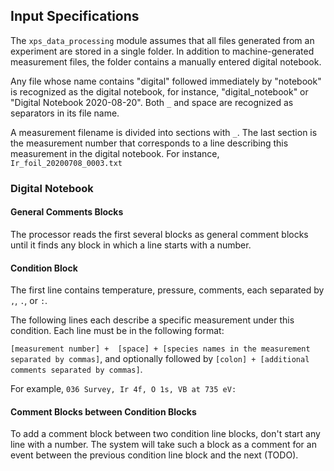 ## Input Specifications

The `xps_data_processing` module assumes that all files generated from an experiment are stored in a single
folder. In addition to machine-generated measurement files, the folder contains a manually 
entered digital notebook.

Any file whose name contains "digital" followed immediately by "notebook" is recognized as the digital notebook, for 
instance, "digital_notebook" or "Digital  Notebook 2020-08-20". Both `_` and space are recognized as separators in 
its file name.

A measurement filename is divided into sections with `_`. The last section is 
the measurement number that corresponds to a line describing this measurement
in the digital notebook. For instance, `Ir_foil_20200708_0003.txt`

### Digital Notebook

#### General Comments Blocks

The processor reads the first several blocks as general comment blocks until 
it finds any block in which a line starts with a number.


#### Condition Block

The first line contains temperature, pressure, comments, each separated by `,`, `.`, or `:`.

The following lines each describe a specific measurement under this condition. Each line must 
be in the following format: 

`[measurement number] +  [space] + [species names in the measurement separated by commas]`, and 
optionally followed by `[colon] + [additional comments separated by commas]`.

For example, `036 Survey, Ir 4f, O 1s, VB at 735 eV: `


#### Comment Blocks between Condition Blocks

To add a comment block between two condition line blocks, don't start any line 
with a number. The system will take such a block as a comment for an event between 
the previous condition line block and the next (TODO).






